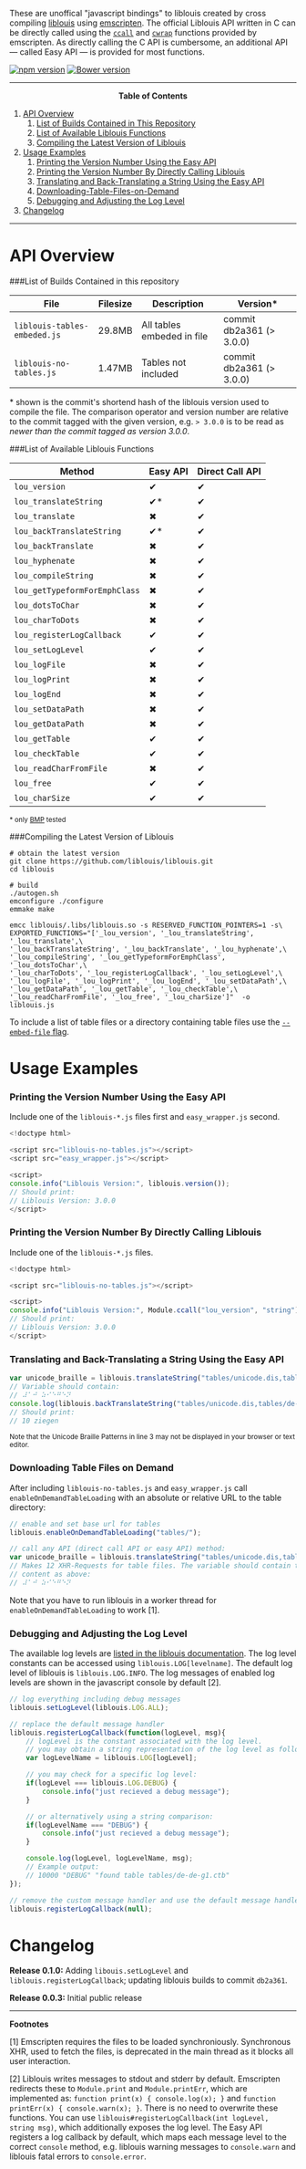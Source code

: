 These are unoffical "javascript bindings" to liblouis created by cross
compiling [liblouis](https://github.com/liblouis/liblouis) using
[emscripten](http://emscripten.org/). The official Liblouis API written in C can be directly called
using the [`ccall`](https://kripken.github.io/emscripten-site/docs/api_reference/preamble.js.html#ccall) and 
[`cwrap`](https://kripken.github.io/emscripten-site/docs/api_reference/preamble.js.html#cwrap)
functions provided by emscripten. As directly calling the C API is cumbersome,
an additional API — called Easy API — is provided for most functions.

[![npm version](https://badge.fury.io/js/liblouis-js.svg)](https://www.npmjs.com/package/liblouis-js)
[![Bower version](https://badge.fury.io/bo/liblouis-js.svg)](https://bower.io/search/?q=liblouis-js)

---

<p align=center><strong>Table of Contents</strong></p>

1. [API Overview](#api-overview)
	1. [List of Builds Contained in This Repository](#list-of-builds-contained-in-this-repository)
	2. [List of Available Liblouis Functions](#list-of-available-liblouis-functions)
	3. [Compiling the Latest Version of Liblouis](#compiling-the-latest-version-of-liblouis)
2. [Usage Examples](#usage-examples)
	1. [Printing the Version Number Using the Easy API](#printing-the-version-number-using-the-easy-api)
	2. [Printing the Version Number By Directly Calling Liblouis](#printing-the-version-number-by-directly-calling-liblouis)
	3. [Translating and Back-Translating a String Using the Easy API](#translating-and-back-translating-a-string-using-the-easy-api)
	4. [Downloading-Table-Files-on-Demand](#downloading-table-files-on-demand)
	5. [Debugging and Adjusting the Log Level](#debugging-and-adjusting-the-log-level)
3. [Changelog](#changelog)

---

# API Overview

###List of Builds Contained in this repository

| File             | Filesize | Description                | Version\*                  |
|------------------|----------|----------------------------|--------------------------|
| `liblouis-tables-embeded.js`    | 29.8MB   | All tables embeded in file | commit db2a361 (> 3.0.0) |
| `liblouis-no-tables.js`    | 1.47MB   | Tables not included | commit db2a361 (> 3.0.0) |

\* shown is the commit's shortend hash of the liblouis version used to compile
the file. The comparison operator and version number are relative to the commit
tagged with the given version, e.g.  `> 3.0.0` is to be read as *newer than the
commit tagged as version 3.0.0*.


###List of Available Liblouis Functions

| Method           | Easy API | Direct Call API |
|------------------|--------------|-------------|
| `lou_version` | ✔ | ✔ |
| `lou_translateString` | ✔* | ✔ |
| `lou_translate` | ✖ | ✔ |
| `lou_backTranslateString` | ✔* | ✔ |
| `lou_backTranslate` | ✖ | ✔ |
| `lou_hyphenate` | ✖ | ✔ |
| `lou_compileString` | ✖ | ✔ |
| `lou_getTypeformForEmphClass` | ✖ | ✔ |
| `lou_dotsToChar` | ✖ | ✔ |
| `lou_charToDots` | ✖ | ✔ |
| `lou_registerLogCallback` | ✔ | ✔ |
| `lou_setLogLevel` | ✔ | ✔ |
| `lou_logFile` | ✖ | ✔ |
| `lou_logPrint` | ✖ | ✔ |
| `lou_logEnd` | ✖ | ✔ |
| `lou_setDataPath` | ✖ | ✔ |
| `lou_getDataPath` | ✖ | ✔ |
| `lou_getTable` | ✔ | ✔ |
| `lou_checkTable` | ✔ | ✔ |
| `lou_readCharFromFile` | ✖ | ✔ |
| `lou_free` | ✔ | ✔ |
| `lou_charSize` | ✔ | ✔ |

<small>* only [BMP](https://en.wikipedia.org/wiki/Plane_(Unicode)#Basic_Multilingual_Plane) tested</small>

###Compiling the Latest Version of Liblouis

```
# obtain the latest version
git clone https://github.com/liblouis/liblouis.git
cd liblouis

# build
./autogen.sh
emconfigure ./configure
emmake make

emcc liblouis/.libs/liblouis.so -s RESERVED_FUNCTION_POINTERS=1 -s\
EXPORTED_FUNCTIONS="['_lou_version', '_lou_translateString', '_lou_translate',\
'_lou_backTranslateString', '_lou_backTranslate', '_lou_hyphenate',\
'_lou_compileString', '_lou_getTypeformForEmphClass', '_lou_dotsToChar',\
'_lou_charToDots', '_lou_registerLogCallback', '_lou_setLogLevel',\
'_lou_logFile', '_lou_logPrint', '_lou_logEnd', '_lou_setDataPath',\
'_lou_getDataPath', '_lou_getTable', '_lou_checkTable',\
'_lou_readCharFromFile', '_lou_free', '_lou_charSize']"  -o liblouis.js
```

To include a list of table files or a directory containing table files use the [`--embed-file`
flag](https://kripken.github.io/emscripten-site/docs/porting/files/packaging_files.html#packaging-using-emcc).

# Usage Examples

### Printing the Version Number Using the Easy API

Include one of the `liblouis-*.js` files first and `easy_wrapper.js` second.

```js
<!doctype html>

<script src="liblouis-no-tables.js"></script>
<script src="easy_wrapper.js"></script>

<script>
console.info("Liblouis Version:", liblouis.version());
// Should print:
// Liblouis Version: 3.0.0
</script>
```

### Printing the Version Number By Directly Calling Liblouis

Include one of the `liblouis-*.js` files.

```js
<!doctype html>

<script src="liblouis-no-tables.js"></script>

<script>
console.info("Liblouis Version:", Module.ccall("lou_version", "string"));
// Should print:
// Liblouis Version: 3.0.0
</script>
```

### Translating and Back-Translating a String Using the Easy API

```js
var unicode_braille = liblouis.translateString("tables/unicode.dis,tables/de-de-g0.utb", "10 Ziegen")
// Variable should contain:
// ⠼⠁⠚ ⠵⠊⠑⠛⠑⠝
console.log(liblouis.backTranslateString("tables/unicode.dis,tables/de-de-g0.utb", unicode_braille))
// Should print:
// 10 ziegen
```

<small>Note that the Unicode Braille Patterns in line 3 may not be
displayed in your browser or text editor.</small>

### Downloading Table Files on Demand

After including `liblouis-no-tables.js` and `easy_wrapper.js` call
`enableOnDemandTableLoading` with an absolute or relative URL to the table
directory:

```js
// enable and set base url for tables
liblouis.enableOnDemandTableLoading("tables/");

// call any API (direct call API or easy API) method:
var unicode_braille = liblouis.translateString("tables/unicode.dis,tables/de-de-g0.utb", "10 Ziegen")
// Makes 12 XHR-Requests for table files. The variable should contain the same
// content as above:
// ⠼⠁⠚ ⠵⠊⠑⠛⠑⠝
```

Note that you have to run liblouis in a worker thread for
`enableOnDemandTableLoading` to work [1].

### Debugging and Adjusting the Log Level

The available log levels are [listed in the liblouis
documentation](http://liblouis.org/documentation/liblouis.html#lou_005fsetLogLevel).
The log level constants can be accessed using `liblouis.LOG[levelname]`. The
default log level of liblouis is `liblouis.LOG.INFO`. The log messages of enabled
log levels are shown in the javascript console by default [2].

```js
// log everything including debug messages
liblouis.setLogLevel(liblouis.LOG.ALL);

// replace the default message handler
liblouis.registerLogCallback(function(logLevel, msg){
	// logLevel is the constant associated with the log level.
	// you may obtain a string representation of the log level as follows:
	var logLevelName = liblouis.LOG[logLevel];

	// you may check for a specific log level:
	if(logLevel === liblouis.LOG.DEBUG) {
		console.info("just recieved a debug message");
	}

	// or alternatively using a string comparison:
	if(logLevelName === "DEBUG") {
		console.info("just recieved a debug message");
	}

	console.log(logLevel, logLevelName, msg);
	// Example output:
	// 10000 "DEBUG" "found table tables/de-de-g1.ctb"
});

// remove the custom message handler and use the default message handler
liblouis.registerLogCallback(null);
```

# Changelog

__Release 0.1.0:__ Adding `libouis.setLogLevel` and `liblouis.registerLogCallback`;
updating liblouis builds to commit `db2a361`.

__Release 0.0.3:__ Initial public release

<hr>

__Footnotes__

[1] Emscripten requires the files to be loaded synchroniously. Synchronous XHR,
used to fetch the files, is deprecated in the main thread as it blocks all
user interaction.
 
[2] Liblouis writes messages to stdout and stderr by default. Emscripten
redirects these to `Module.print` and `Module.printErr`, which are implemented
as: `function print(x) { console.log(x); }` and `function printErr(x) {
console.warn(x); }`. There is no need to overwrite these functions. You can use
`liblouis#registerLogCallback(int logLevel, string msg)`, which additionally
exposes the log level. The Easy API registers a log callback by default, which
maps each message level to the correct `console` method, e.g. liblouis warning
messages to `console.warn` and liblouis fatal errors to `console.error`.
